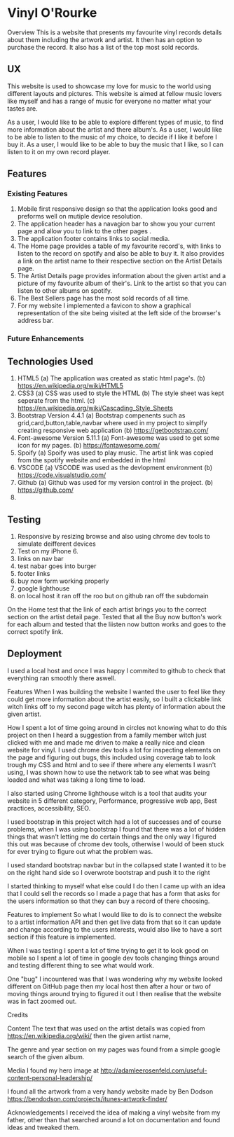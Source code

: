 
# Vinyl O'Rourke 

Overview
This is a website that presents my favourite vinyl records details about them including the artwork and artist. It then has an option to purchase the record. It also has a list of the top most sold records.

## UX
This website is used to showcase my love for music to the world using different layouts and pictures. This website is aimed at fellow music lovers like myself and has a range of music for everyone no matter what your tastes are.

As a user, I would like to be able to explore different types of music, to find more information about the artist and there album's.
As a user, I would like to be able to listen to the music of my choice, to decide if I like it before I buy it.
As a user, I would like to be able to buy the music that I like, so I can listen to it on my own record player.

## Features
### Existing Features
1. Mobile first responsive design so that the application looks good and preforms well on mutiple device resolution.
2. The application header has a navagion bar to show you your current page and allow you to link to the other pages .
3. The application footer contains links to social media.
4. The Home page provides a table of my favourite record's, with links to listen to the record on spotify and also be able to buy it. It also provides a link on the artist name to their respective section on the Artist Details page.
5. The Artist Details page provides information about the given artist and a picture of my favourite album of their's. Link to the artist so that you can listen to other albums on spotify.
6. The Best Sellers page has the most sold records of all time.
7. For my website I implemented a favicon to show a graphical representation of the site being visited at the left side of the browser's address bar. 
### Future Enhancements


## Technologies Used
 1. HTML5 
(a) The application was created as static html page's.
(b) https://en.wikipedia.org/wiki/HTML5 
 2. CSS3 
(a) CSS was used to style the HTML
(b) The style sheet was kept seperate from the html.
(c) https://en.wikipedia.org/wiki/Cascading_Style_Sheets 
 3. Bootstrap Version 4.4.1
(a) Bootstrap compenents such as grid,card,button,table,navbar where used in my project to simplfy creating responsive web application
(b) https://getbootstrap.com/ 
 4. Font-awesome Version 5.11.1 
(a) Font-awesome was used to get some icon for my pages.
(b) https://fontawesome.com/ 
 5. Spoify
(a) Spoify was used to play music. The artist link was copied from the spotify website and embedded in the html
 6. VSCODE 
(a) VSCODE was used as the devlopment environment
(b) https://code.visualstudio.com/ 
 7. Github
(a) Github was used for my version control in the project. 
(b) https://github.com/ 
 8. 

## Testing

1. Responsive by resizing browse and also using chrome dev tools to simulate deifferent devices
2. Test on my iPhone 6.
3. links on nav bar
4. test nabar goes into burger
5. footer links
6. buy now form working properly
7. google lighthouse
8. on local host it ran off the roo but on github ran off the subdomain



On the Home test that the link of each artist brings you to the correct section on the artist detail page. Tested that all the Buy now button's work for each album and tested that the liisten now button works and goes to the correct spotify link.


## Deployment

I used a local host and once I was happy I commited to github to check that everything ran smoothly there aswell. 









Features
When I was building the website I wanted the user to feel like they could get more information about the artist easily,
so I built a clickable link witch links off to my second page witch has plenty of information about the given artist.

How
I spent a lot of time going around in circles not knowing what to do this project on then I heard a suggestion from a family member witch just clicked with me and made me driven to make a really nice and clean website for vinyl.
I used chrome dev tools a lot for inspecting elements on the page and figuring out bugs,
this included using coverage tab to look trough my CSS and html and to see if there where any elements I wasn't using,
I was shown how to use the network tab to see what was being loaded and what was taking a long time to load.

I also started using Chrome lighthouse witch is a tool that audits your website in 5 different category,
Performance, progressive web app, Best practices, accessibility, SEO.

I used bootstrap in this project witch had a lot of successes and of course problems,
when I was using bootstrap I found that there was a lot of hidden things that wasn't letting me do certain things and the only way I figured this out was because of chrome dev tools,
otherwise I would of been stuck for ever trying to figure out what the problem was.




I used standard bootstrap navbar but in the collapsed state I wanted it to be on the right hand side so I overwrote bootstrap and push it to the right

I started thinking to myself what else could I do then I came up with an idea that I could sell the records so I made a page that has a form that asks for the users information so that they can buy a record of there choosing.

Features to implement
So what I would like to do is to connect the website to a artist information API and then get live data from that so it can update and change according to the users interests,
would also like to have a sort section if this feature is implemented.


When I was testing I spent a lot of time trying to get it to look good on mobile so I spent a lot of time in google dev tools changing things around and testing different thing to see what would work.

One "bug" I incountered was that I was wondering why my website looked different on GitHub page then my local host then after a hour or two of moving things around trying to figured it out I then realise that the website was in fact zoomed out.



Credits

Content
The text that was used on the artist details was copied from https://en.wikipedia.org/wiki/
then the given artist name,

The genre and year section on my pages was found from a simple google search of the given album.

Media
I found my hero image at http://adamleerosenfeld.com/useful-content-personal-leadership/

I found all the artwork from a very handy website made by Ben Dodson https://bendodson.com/projects/itunes-artwork-finder/

Acknowledgements
I received the idea of making a vinyl website from my father, other than that searched around a lot on documentation and found ideas and tweaked them.
